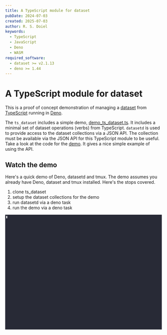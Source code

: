 ```yaml
---
title: A TypeScript module for dataset
pubDate: 2024-07-03
created: 2025-07-03
author: R. S. Doiel
keywords:
  - TypeScript
  - JavaScript
  - Deno
  - WASM
required_software:
  - dataset >= v2.1.13
  - deno >= 1.44
---
```


# A TypeScript module for dataset

This is a proof of concept demonstration of managing a [dataset](https://caltechlibrary.github.io/dataset) from [TypeScript](https://typescriptlang.org) running in [Deno](https://deno.land).

The `ts_dataset` includes a simple demo, [demo_ts_dataset.ts](demo_ts_dataset.ts). It includes a minimal set of dataset operations (verbs) from TypeScript. `datasetd` is used to provide access to the dataset collections via a JSON API. The collection must be available via the JSON API for this TypeScript module to be useful. Take a look at the code for the [demo](https://caltechlibrary.github.io/ts_dataset/demo_ts_dataset.ts). It gives a nice simple example of using the API.

## Watch the demo

Here's a quick demo of Deno, datasetd and tmux. The demo assumes you already have Deno, dataset and tmux installed. Here's the stops covered.

1. clone ts_dataset
2. setup the dataset collections for the demo
3. run datasetd via a deno task
3. run the demo via a deno task

![An asciinema cast of the running demo](demo_ts_dataset.gif)

